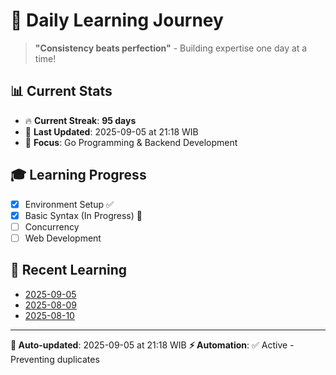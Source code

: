 # 🚀 Daily Learning Journey

> **"Consistency beats perfection"** - Building expertise one day at a time!

## 📊 Current Stats
- 🔥 **Current Streak**: **95 days**
- 📅 **Last Updated**: 2025-09-05 at 21:18 WIB
- 🎯 **Focus**: Go Programming & Backend Development

## 🎓 Learning Progress
- [x] Environment Setup ✅
- [x] Basic Syntax (In Progress) 🔄
- [ ] Concurrency
- [ ] Web Development

## 📖 Recent Learning
- [2025-09-05](learning-log/.md)
- [2025-08-09](learning-log/.md)
- [2025-08-10](learning-log/.md)

---
**🤖 Auto-updated**: 2025-09-05 at 21:18 WIB
**⚡ Automation**: ✅ Active - Preventing duplicates
